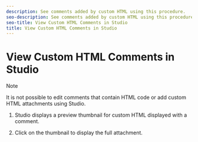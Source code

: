 ```yaml
---
description: See comments added by custom HTML using this procedure.
seo-description: See comments added by custom HTML using this procedure.
seo-title: View Custom HTML Comments in Studio
title: View Custom HTML Comments in Studio
---
```


# View Custom HTML Comments in Studio

>[!NOTE]
>
>It is not possible to edit comments that contain HTML code or add custom HTML attachments using Studio.
>1. Studio displays a preview thumbnail for custom HTML displayed with a comment.
>   
>1. Click on the thumbnail to display the full attachment.
>   
>   

